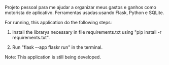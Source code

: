 Projeto pessoal para me ajudar a organizar meus gastos e ganhos como motorista de aplicativo.
Ferramentas usadas:usando Flask, Python e SQLite.

For running, this application do the following steps:

1) Install the librarys necessary in file requirements.txt using "pip install -r requirements.txt".

2) Run "flask --app flaskr run" in the terminal.


Note: This application is still being developed.
